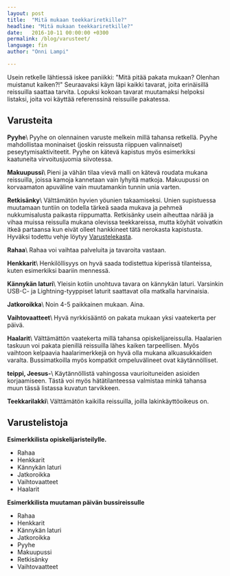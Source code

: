 ```yaml
---
layout: post
title:  "Mitä mukaan teekkariretkille?"
headline: "Mitä mukaan teekkariretkille?"
date:   2016-10-11 00:00:00 +0300
permalink: /blog/varusteet/
language: fin
author: "Onni Lampi"

---
```


Usein retkelle lähtiessä iskee paniikki: "Mitä pitää pakata mukaan? Olenhan muistanut kaiken?!" Seuraavaksi käyn läpi kaikki tavarat, joita erinäisillä reissuilla saattaa tarvita. Lopuksi kokoan tavarat muutamaksi helpoksi listaksi, joita voi käyttää referenssinä reissuille pakatessa.

## Varusteita

**Pyyhe**\\
Pyyhe on olennainen varuste melkein millä tahansa retkellä. Pyyhe mahdollistaa moninaiset (joskin reissusta riippuen valinnaiset) peseytymisaktiviteetit. Pyyhe on kätevä kapistus myös esimerkiksi kaatuneita virvoitusjuomia siivotessa.

**Makuupussi**\\
Pieni ja vähän tilaa vievä malli on kätevä roudata mukana reissuilla, joissa kamoja kannetaan vain lyhyitä matkoja. Makuupussi on korvaamaton apuväline vain muutamankin tunnin unia varten.

**Retkisänky**\\
Välttämätön hyvien yöunien takaamiseksi. Unien supistuessa muutamaan tuntiin on todella tärkeä saada mukava ja pehmeä nukkumisalusta paikasta riippumatta. Retkisänky usein aiheuttaa närää ja vihaa muissa reissulla mukana olevissa teekkareissa, mutta köyhät voivatkin itkeä partaansa kun eivät olleet hankkineet tätä nerokasta kapistusta. Hyväksi todettu vehje löytyy [Varustelekasta](https://varuste.net/MFH+Alumiininen+vahva+retkis%C3%A4nky+%2831904%29?_tu=30070).

**Rahaa**\\
Rahaa voi vaihtaa palveluita ja tavaroita vastaan. 

**Henkkarit**\\
Henkilöllisyys on hyvä saada todistettua kiperissä tilanteissa, kuten esimerkiksi baariin mennessä.

**Kännykän laturi**\\
Yleisin kotiin unohtuva tavara on kännykän laturi. Varsinkin USB-C- ja Lightning-tyyppiset laturit saattavat olla matkalla harvinaisia. 

**Jatkoroikka**\\
Noin 4-5 paikkainen mukaan. Aina.

**Vaihtovaatteet**\\
Hyvä nyrkkisääntö on pakata mukaan yksi vaatekerta per päivä. 

**Haalarit**\\
Välttämättön vaatekerta millä tahansa opiskelijareissulla. Haalarien taskuun voi pakata pienillä reissuilla lähes kaiken tarpeellisen. Myös vaihtoon kelpaavia haalarimerkkejä on hyvä olla mukana alkuasukkaiden varalta. Bussimatkoilla myös kompatkit ompeluvälineet ovat käytännölliset.

**teippi, Jeesus-**\\
Käytännöllistä vahingossa vaurioituneiden asioiden korjaamiseen. Tästä voi myös hätätilanteessa valmistaa minkä tahansa muun tässä listassa kuvatun tarvikkeen.

**Teekkarilakki**\\
Välttämätön kaikilla reissuilla, joilla lakinkäyttöoikeus on.

## Varustelistoja

**Esimerkkilista opiskelijaristeilylle.**

* Rahaa
* Henkkarit
* Kännykän laturi
* Jatkoroikka
* Vaihtovaatteet
* Haalarit

**Esimerkkilista muutaman päivän bussireissulle**

* Rahaa
* Henkkarit
* Kännykän laturi
* Jatkoroikka
* Pyyhe
* Makuupussi
* Retkisänky
* Vaihtovaatteet
